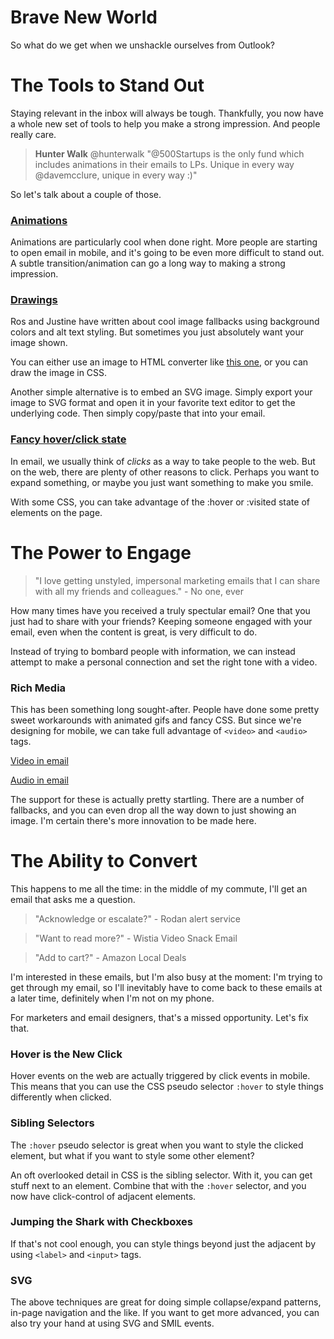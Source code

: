 Brave New World
===============


So what do we get when we unshackle ourselves from Outlook?


# The Tools to Stand Out

Staying relevant in the inbox will always be tough. Thankfully, you now have a whole new set of tools to help you make a strong impression. And people really care.

> __Hunter Walk__ ‏@hunterwalk
> "@500Startups is the only fund which includes animations in their emails to LPs. Unique in every way @davemcclure, unique in every way :)"

So let's talk about a couple of those.

### [Animations](https://github.com/daneden/animate.css)

Animations are particularly cool when done right. More people are starting to open email in mobile, and it's going to be even more difficult to stand out. A subtle transition/animation can go a long way to making a strong impression.

### [Drawings](https://developer.mozilla.org/en-US/demos/detail/pure-css3-homer/launch)

Ros and Justine have written about cool image fallbacks using background colors and alt text styling. But sometimes you just absolutely want your image shown.

You can either use an image to HTML converter like [this one](https://github.com/HubSpot/img2html), or you can draw the image in CSS.

Another simple alternative is to embed an SVG image. Simply export your image to SVG format and open it in your favorite text editor to get the underlying code. Then simply copy/paste that into your email.

### [Fancy hover/click state](http://www.zurb.com/playground/css-boxshadow-experiments)

In email, we usually think of _clicks_ as a way to take people to the web. But on the web, there are plenty of other reasons to click. Perhaps you want to expand something, or maybe you just want something to make you smile.

With some CSS, you can take advantage of the :hover or :visited state of elements on the page.


# The Power to Engage

> "I love getting unstyled, impersonal marketing emails that I can share with all my friends and colleagues." - No one, ever

How many times have you received a truly spectular email? One that you just had to share with your friends? Keeping someone engaged with your email, even when the content is great, is very difficult to do.

Instead of trying to bombard people with information, we can instead attempt to make a personal connection and set the right tone with a video.

### Rich Media

This has been something long sought-after. People have done some pretty sweet workarounds with animated gifs and fancy CSS. But since we're designing for mobile, we can take full advantage of `<video>` and `<audio>` tags.

[Video in email](http://www.campaignmonitor.com/uploads/testing/html5video-2011/index.html)

[Audio in email](http://www.campaignmonitor.com/blog/post/3890/adding-audio-to-email-newsletters)

The support for these is actually pretty startling. There are a number of fallbacks, and you can even drop all the way down to just showing an image. I'm certain there's more innovation to be made here.


# The Ability to Convert

This happens to me all the time: in the middle of my commute, I'll get an email that asks me a question.

> "Acknowledge or escalate?" - Rodan alert service

> "Want to read more?" - Wistia Video Snack Email

> "Add to cart?" - Amazon Local Deals

I'm interested in these emails, but I'm also busy at the moment: I'm trying to get through my email, so I'll inevitably have to come back to these emails at a later time, definitely when I'm not on my phone.

For marketers and email designers, that's a missed opportunity. Let's fix that.

### Hover is the New Click

Hover events on the web are actually triggered by click events in mobile. This means that you can use the CSS pseudo selector `:hover` to style things differently when clicked.

### Sibling Selectors

The `:hover` pseudo selector is great when you want to style the clicked element, but what if you want to style some other element?

An oft overlooked detail in CSS is the sibling selector. With it, you can get stuff next to an element. Combine that with the `:hover` selector, and you now have click-control of adjacent elements.

### Jumping the Shark with Checkboxes

If that's not cool enough, you can style things beyond just the adjacent by using `<label>` and `<input>` tags.

### SVG

The above techniques are great for doing simple collapse/expand patterns, in-page navigation and the like. If you want to get more advanced, you can also try your hand at using SVG and SMIL events.